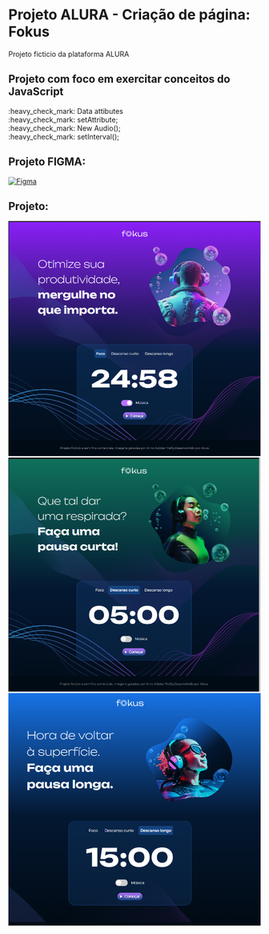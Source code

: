 <h1>Projeto ALURA - Criação de página: Fokus</h1>
<p>Projeto ficticio da plataforma ALURA</p>
<h2>Projeto com foco em exercitar conceitos do JavaScript</h2>

<p>:heavy_check_mark: Data attibutes</br>
:heavy_check_mark: setAttribute; </br>
:heavy_check_mark: New Audio(); </br>
:heavy_check_mark: setInterval(); </br>
</p>

<h2>Projeto FIGMA:</h2>

[![Figma](https://img.shields.io/badge/Figma-F24E1E?style=for-the-badge&logo=figma&logoColor=white)](https://www.figma.com/design/c8zUX0BRbd6w2UoqndSeNY/JavaScript%3A-manipulando-elementos-no-DOM-%7C-Fokus-(Community)?node-id=35-181&p=f&t=w9M1ZGD336qk38xT-0)

<h2>Projeto:</h2>



<img src="https://github.com/danielcoosta1/Fokus/blob/main/Fokus-projeto-base/imagens/desktop1.PNG?raw=true"> 
<img src="https://github.com/danielcoosta1/Fokus/blob/main/Fokus-projeto-base/imagens/desktop2.PNG?raw=true">
<img src="https://github.com/danielcoosta1/Fokus/blob/main/Fokus-projeto-base/imagens/desktop3.PNG?raw=true">




